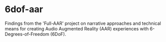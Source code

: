 # 6dof-aar
Findings from the 'Full-AAR' project on narrative approaches and technical means for creating Audio Augmented Reality (AAR) experiences with 6-Degrees-of-Freedom (6DoF). 
